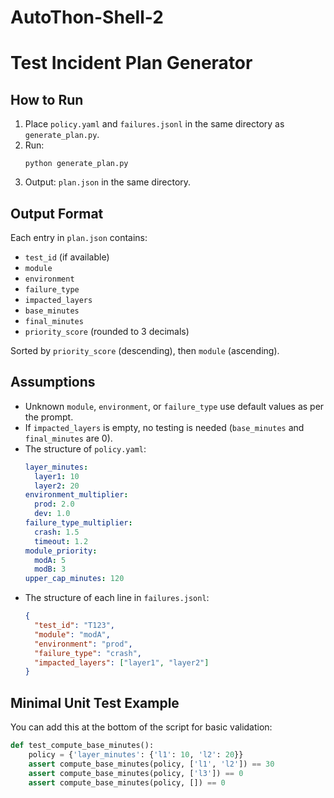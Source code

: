 # AutoThon-Shell-2

# Test Incident Plan Generator

## How to Run

1. Place `policy.yaml` and `failures.jsonl` in the same directory as `generate_plan.py`.
2. Run:
   ```
   python generate_plan.py
   ```
3. Output: `plan.json` in the same directory.

## Output Format

Each entry in `plan.json` contains:
- `test_id` (if available)
- `module`
- `environment`
- `failure_type`
- `impacted_layers`
- `base_minutes`
- `final_minutes`
- `priority_score` (rounded to 3 decimals)

Sorted by `priority_score` (descending), then `module` (ascending).

## Assumptions

- Unknown `module`, `environment`, or `failure_type` use default values as per the prompt.
- If `impacted_layers` is empty, no testing is needed (`base_minutes` and `final_minutes` are 0).
- The structure of `policy.yaml`:
  ```yaml
  layer_minutes:
    layer1: 10
    layer2: 20
  environment_multiplier:
    prod: 2.0
    dev: 1.0
  failure_type_multiplier:
    crash: 1.5
    timeout: 1.2
  module_priority:
    modA: 5
    modB: 3
  upper_cap_minutes: 120
  ```
- The structure of each line in `failures.jsonl`:
  ```json
  {
    "test_id": "T123",
    "module": "modA",
    "environment": "prod",
    "failure_type": "crash",
    "impacted_layers": ["layer1", "layer2"]
  }
  ```

## Minimal Unit Test Example

You can add this at the bottom of the script for basic validation:

```python
def test_compute_base_minutes():
    policy = {'layer_minutes': {'l1': 10, 'l2': 20}}
    assert compute_base_minutes(policy, ['l1', 'l2']) == 30
    assert compute_base_minutes(policy, ['l3']) == 0
    assert compute_base_minutes(policy, []) == 0
```